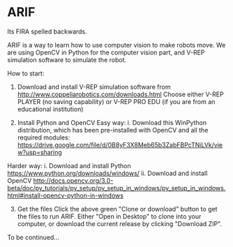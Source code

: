 # ARIF
Its FIRA spelled backwards.

ARIF is a way to learn how to use computer vision to make robots move. We are using OpenCV in Python for the computer vision part, and V-REP simulation software to simulate the robot. 


How to start:
1. Download and install V-REP simulation software from http://www.coppeliarobotics.com/downloads.html 
Choose either V-REP PLAYER (no saving capability) or V-REP PRO EDU (if you are from an educational institution)

2. Install Python and OpenCV
  Easy way:
  i. Download this WinPython distribution, which has been pre-installed with OpenCV and all the required modules:
  https://drive.google.com/file/d/0B8yF3X8Meb65b3ZabFBPcTNiLVk/view?usp=sharing

  Harder way:
  i. Download and install Python https://www.python.org/downloads/windows/ 
  ii. Download and install OpenCV http://docs.opencv.org/3.0-beta/doc/py_tutorials/py_setup/py_setup_in_windows/py_setup_in_windows.html#install-opencv-python-in-windows 

3. Get the files
Click the above green "Clone or download" button to get the files to run ARIF. 
Either "Open in Desktop" to clone into your computer, or download the current release by clicking "Download ZIP".


To be continued...

